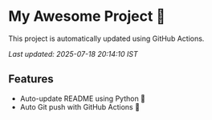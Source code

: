 # My Awesome Project 🚀

This project is automatically updated using GitHub Actions.

_Last updated: 2025-07-18 20:14:10 IST_

## Features
- Auto-update README using Python 🐍
- Auto Git push with GitHub Actions 🤖
